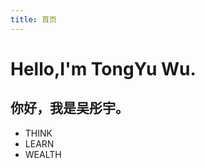 ```yaml
---
title: 首页
---
```


<style type="text/css">
.home {
  text-align: center;
}
.home h1 {
  font-size: 3em;
}
.home h2 {
  margin-bottom: 4em;
  font-family: "Palatino", "Palatino Linotype", "Palatino Linotype Roman", "Book Antiqua", "Georgia", "serif";
  font-weight: normal;
}
.home ul {
  list-style-type: none; /* 移除默认的项目符号 */
  padding: 0; /* 移除默认的内边距 */
  display: flex; /* 使用flexbox进行水平布局 */
  justify-content: center; /* 水平居中对齐 */
}
.home ul li {
  display: inline-block; /* 使列表项水平排列 */
  margin: 0 2em; /* 设置列表项之间的间距 */
}
</style>

<h1 class="title">Hello,I'm TongYu Wu.</h1>

<h2 class="title">你好，我是吴彤宇。</h2>

- THINK
- LEARN
- WEALTH
